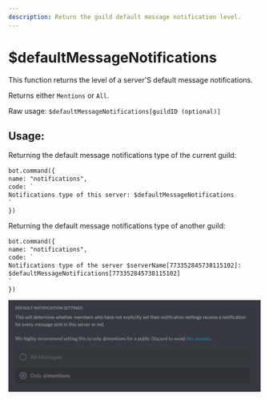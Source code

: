 ```yaml
---
description: Return the guild default message notification level.
---
```


# $defaultMessageNotifications

This function returns the level of a server'S default message notifications.

Returns either `Mentions` or `All`.

Raw usage: `$defaultMessageNotifications[guildID (optional)]`

## Usage:

Returning the default message notifications type of the current guild:

```text
bot.command({
name: "notifications",
code: `
Notifications type of this server: $defaultMessageNotifications
`
})
```

Returning the default message notifications type of another guild:

```text
bot.command({
name: "notifications",
code: `
Notifications type of the server $serverName[773352845738115102]: 
$defaultMessageNotifications[773352845738115102]
`
})
```

![Example from the Official Aoi.JS Server =&amp;gt; $defaultMessageNotifications would return &quot;Mentions&quot; on this guild](../.gitbook/assets/image%20%2829%29%20%281%29%20%281%29%20%281%29%20%282%29%20%283%29%20%282%29.png)

